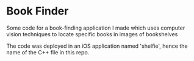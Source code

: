 # Book Finder
Some code for a book-finding application I made which uses computer vision techniques to locate specific books in images of bookshelves

The code was deployed in an iOS application named 'shelfie', hence the name of the C++ file in this repo.
